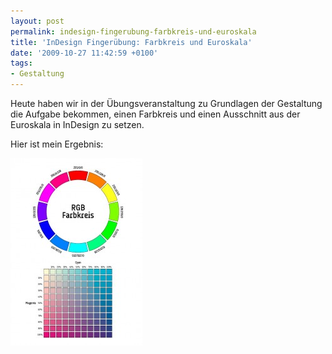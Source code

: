 ```yaml
---
layout: post
permalink: indesign-fingerubung-farbkreis-und-euroskala
title: 'InDesign Fingerübung: Farbkreis und Euroskala'
date: '2009-10-27 11:42:59 +0100'
tags:
- Gestaltung
---
```

<p>Heute haben wir in der Übungsveranstaltung zu Grundlagen der Gestaltung die Aufgabe bekommen, einen Farbkreis und einen Ausschnitt aus der Euroskala in InDesign zu setzen.</p>
<p>Hier ist mein Ergebnis:</p>
<p><a href="{{ '/uploads/2009/10/P04-Farbkreise-und-Euroskala.jpg' | prepend: site.baseurl | prepend: site.url }}"><img src="/uploads/2009/10/P04-Farbkreise-und-Euroskala-211x300.jpg" alt="P04 - Farbkreise und Euroskala" title="P04 - Farbkreise und Euroskala" width="211" height="300" class="aligncenter size-medium wp-image-50" /></a></p>
